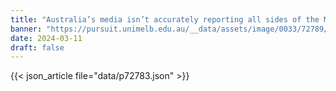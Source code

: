 ```yaml
---
title: "Australia’s media isn’t accurately reporting all sides of the Murray-Darling Basin debate"
banner: "https://pursuit.unimelb.edu.au/__data/assets/image/0033/72789/cea0e156be757de68c0a7fcbe3a0ba796830f799.jpg"
date: 2024-03-11
draft: false
---
```


{{< json_article file="data/p72783.json" >}}